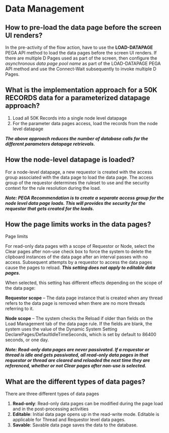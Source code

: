 # Data Management

## How to pre-load the data page before the screen UI renders?
In the pre-activity of the flow action, have to use the **LOAD-DATAPAGE** PEGA API method to load the data pages before the screen UI renders. If there are multiple D Pages used as part of the screen, then configure the *asynchronous data page pool name* as part of the LOAD-DATAPAGE PEGA API method and use the Connect-Wait subsequently to invoke multiple D Pages. 

## What is the implementation approach for a 50K RECORDS data for a parameterized datapage approach?

1. Load all 50K Records into a single node level datapage 
2. For the parameter data pages access, load the records from the node level datapage

***The above approach reduces the number of database calls for the different parameters datapage retrievals.***

## How the node-level datapage is loaded?

For a node-level datapage, a new requestor is created with the access group associated with the data page to load the data page. The access group of the requestor determines the ruleset to use and the security context for the rule resolution during the load. 

***Note: PEGA Recommendation is to create a separate access group for the node level data page loads. This will provides the security for the requestor that gets created for the loads.*** 

## How the page limits works in the data pages?

Page limits

For read-only data pages with a scope of Requestor or Node, select the Clear pages after non-use check box to force the system to delete the clipboard instances of the data page after an interval passes with no access. Subsequent attempts by a requestor to access the data pages cause the pages to reload. ***This setting does not apply to editable data pages.***

When selected, this setting has different effects depending on the scope of the data page:

__Requestor scope__ – The data page instance that is created when any thread refers to the data page is removed when there are no more threads referring to it.

__Node scope__ – The system checks the Reload if older than fields on the Load Management tab of the data page rule. If the fields are blank, the system uses the value of the Dynamic System Setting DeclarePages/DefaultIdleTimeSeconds, which is set by default to 86400 seconds, or one day.

***Note: Read-only data pages are never passivated. If a requestor or thread is idle and gets passivated, all read-only data pages in that requestor or thread are cleared and reloaded the next time they are referenced, whether or not Clear pages after non-use is selected.***

## What are the different types of data pages?

There are three different types of data pages

1. __Read-only__: Read-only data pages can be modified during the page load and in the post-processing activities
2. __Editable__: Initial data page opens up in the read-write mode. Editable is applicable for Thread and Requestor level data pages. 
3. __Savable__: Savable data page saves the data to the database. 